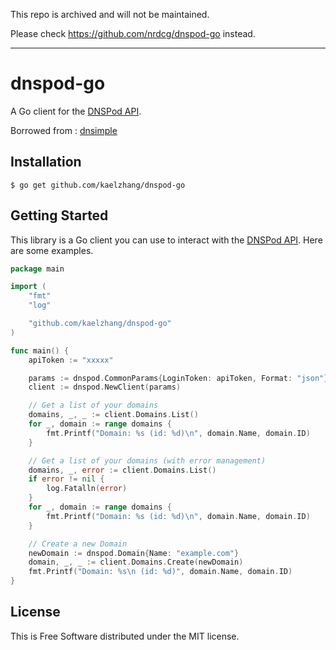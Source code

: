 This repo is archived and will not be maintained.

Please check https://github.com/nrdcg/dnspod-go instead.

****

# dnspod-go

A Go client for the [DNSPod API](https://www.dnspod.cn/docs/index.html).

Borrowed from : [dnsimple](https://github.com/weppos/dnsimple-go/dnsimple)

## Installation

```
$ go get github.com/kaelzhang/dnspod-go
```


## Getting Started

This library is a Go client you can use to interact with the [DNSPod API](https://www.dnspod.cn/docs/index.html). Here are some examples.


```go
package main

import (
	"fmt"
	"log"

	"github.com/kaelzhang/dnspod-go"
)

func main() {
	apiToken := "xxxxx"

	params := dnspod.CommonParams{LoginToken: apiToken, Format: "json"}
	client := dnspod.NewClient(params)

	// Get a list of your domains
	domains, _, _ := client.Domains.List()
	for _, domain := range domains {
		fmt.Printf("Domain: %s (id: %d)\n", domain.Name, domain.ID)
	}

	// Get a list of your domains (with error management)
	domains, _, error := client.Domains.List()
	if error != nil {
		log.Fatalln(error)
	}
	for _, domain := range domains {
		fmt.Printf("Domain: %s (id: %d)\n", domain.Name, domain.ID)
	}

	// Create a new Domain
	newDomain := dnspod.Domain{Name: "example.com"}
	domain, _, _ := client.Domains.Create(newDomain)
	fmt.Printf("Domain: %s\n (id: %d)", domain.Name, domain.ID)
}

```
## License

This is Free Software distributed under the MIT license.
